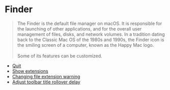 # Finder

> The Finder is the default file manager on macOS. It is responsible for the launching of other applications, and for the overall user management of files, disks, and network volumes. In a tradition dating back to the Classic Mac OS of the 1980s and 1990s, the Finder icon is the smiling screen of a computer, known as the Happy Mac logo.<br><br> Some of its features can be customized.

- [Quit](./QuitMenuItem/readme.md)
- [Show extensions](./AppleShowAllExtensions/readme.md)
- [Changing file extension warning](./FXEnableExtensionChangeWarning/readme.md)
- [Adjust toolbar title rollover delay](./NSToolbarTitleViewRolloverDelay/readme.md)
